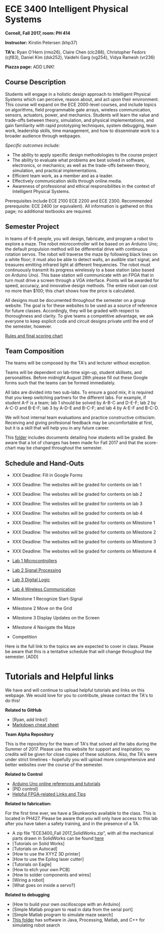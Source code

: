 # ECE 3400 Intelligent Physical Systems 

**Cornell, Fall 2017, room: PH 414**

**Instructor:** Kirstin Petersen (khp37)

**TA's:** Ryan O'Hern (rmo26), Claire Chen (clc288), Christopher Fedors (cjf83), Daniel Kim (dsk252), Vaidehi Garg (vg254), Vidya Ramesh (vr236)

**Piazza page:** ADD LINK!

## Course Description

Students will engage in a holistic design approach to Intelligent Physical Systems which can perceive, reason about, and act upon their environment. This course will expand on the ECE 2000-level courses, and include topics on algorithms, field programmable gate arrays, wireless communication, sensors, actuators, power, and mechanics. Students will learn the value and trade-offs between theory, simulation, and physical implementations, and gain familiarity with rapid prototyping techniques, system debugging, team work, leadership skills, time management, and how to disseminate work to a broader audience through webpages.

_Specific outcomes include:_

 - The ability to apply specific design methodologies to the course project
 - The ability to evaluate what problems are best solved in software, electronics, or mechanics; as well as the trade-offs between theory, simulation, and practical implementations.
 - Efficient team work, as a member and as a leader.
 - Effectively communication skills through online media.
 - Awareness of professional and ethical responsibilities in the context of Intelligent Physical Systems.

Prerequisites include ECE 2100  ECE 2200 and ECE 2300.  Recommended prerequisite: ECE 2400 (or equivalent).
All information is gathered on this page; no additional textbooks are required.

## Semester Project

In teams of 6-8 people, you will design, fabricate, and program a robot to explore a maze. The robot microcontroller will be based on an Arduino Uno; the default propulsion method will be differential drive with continuous rotation servos. The robot will traverse the maze by following black lines on a white floor; it must also be able to detect walls, an audible start signal, and treasures emitting infrared light at different frequencies. The robot must continuously transmit its progress wirelessly to a base station (also based on Arduino Uno). This base station will communicate with an FPGA that in turn must drive a screen through a VGA interface. Points will be awarded for speed, accuracy, and innovative design methods. The entire robot can cost no more than $100; this chart shows how the price is calculated.

All designs must be documented throughout the semester on a group website. The goal is for these websites to be used as a source of reference for future classes. Accordingly, they will be graded with respect to thoroughness and clarity. To give teams a competitive advantage, we ask everyone to keep explicit code and circuit designs private until the end of the semester, however. 

[Rules and final scoring chart](docs/Grading/)

## Team Composition

The teams will be composed by the TA's and lecturer without exception. 

Teams will be dependent on lab-time sign-up, student skillsets, and personalities. Before midnight August 28th please fill out these Google forms such that the teams can be formed immediately. 

All labs are divided into two sub-labs. To ensure a good mix, it is required that you keep switching partners for the different labs. For example, if student A-F is a team; lab 1 should be solved by A-B-C and D-E-F; lab 2 by A-C-D and B-E-F; lab 3 by A-D-E and B-C-F; and lab 4 by A-E-F and B-C-D.  

We will host internal team evaluations and practice constructive critiscism. Receiving and giving profesional feedback may be uncomfortable at first, but it is a skill that will help you in any future career.

This [folder](docs/Grading/) includes documents detailing how students will be graded. Be aware that a lot of changes has been made for Fall 2017 and that the score-chart may be changed throughout the semester.  

## Schedule and Hand-Outs

- XXX Deadline: Fill in Google Forms
- XXX Deadline: The websites will be graded for contents on lab 1
- XXX Deadline: The websites will be graded for contents on lab 2
- XXX Deadline: The websites will be graded for contents on lab 3
- XXX Deadline: The websites will be graded for contents on lab 4
- XXX Deadline: The websites will be graded for contents on Milestone 1
- XXX Deadline: The websites will be graded for contents on Milestone 2
- XXX Deadline: The websites will be graded for contents on Milestone 3
- XXX Deadline: The websites will be graded for contents on Milestone 4

- [Lab 1 Microcontrollers](docs/lab1.md)
- [Lab 2 Signal Processing](docs/lab2.md)
- [Lab 3 Digital Logic](docs/lab3.md)
- [Lab 4 Wireless Communication](docs/lab4.md)
- Milestone 1 Recognize Start-Signal
- Milestone 2 Move on the Grid
- Milestone 3 Display Updates on the Screen
- Milestone 4 Navigate the Maze
- Competition

Here is the full link to the topics we are expected to cover in class. Please be aware that this is a tentative schedule that will change throughout the semester. [ADD]

# Tutorials and Helpful links

We have and will continue to upload helpful tutorials and links on this webpage. We would love for you to contribute, please contact the TA's to do this!

**Related to GitHub**

- [Ryan, add links!]
- [Markdown cheat sheet](https://guides.github.com/pdfs/markdown-cheatsheet-online.pdf)

**Team Alpha Repository**

This is the repository for the team of TA's that solved all the labs during the Summer of 2017. Please use this website for support and inspiration; no credits will be given for close copies of these solutions. Also, the TA's were under strict timelines - hopefully you will upload more comprehensive and better websites over the course of the semester.

**Related to Control**

- [Arduino Uno online references and tutorials](https://www.arduino.cc/en/Reference/HomePage)
- [PID control]
- [Helpful FPGA-related Links and Tips](docs/FPGA_resources.md)

**Related to fabrication:**

For the first time ever, we have a Skunkworks available to the class. This is located in PH427. Please be aware that you will only have access to this lab after you have taken a safety training, and in the presence of a TA. 

- A zip file "ECE3400_Fall 2017_SolidWorks.zip", with all the mechanical parts drawn in SolidWorks can be found [here](docs/)
- [Tutorials on Solid Works]
- [Tutorials on Autocad]
- [How to use the XYYZ 3D printer]
- [How to use the Epilog laser cutter]
- [Tutorials on Eagle]
- [How to etch your own PCB]
- [How to solder components and wires]
- [Wiring a robot]
- [What goes on inside a servo?]



**Related to debugging**

- [How to build your own oscilloscope with an Arduino]
- [Simple Matlab program to read in data from the serial port]
- [Simple Matlab program to simulate maze search]
- [This folder](docs/simulation/) has software in Java, Processing, Matlab, and C++ for simulating robot search




